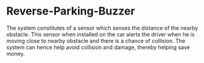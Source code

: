 # Reverse-Parking-Buzzer
The system constitutes of a sensor which senses the distance of the nearby obstacle. This sensor when installed on the car alerts the driver when he is moving close to nearby obstacle and there is a chance of collision. The system can hence help avoid collision and damage, thereby helping save money.
